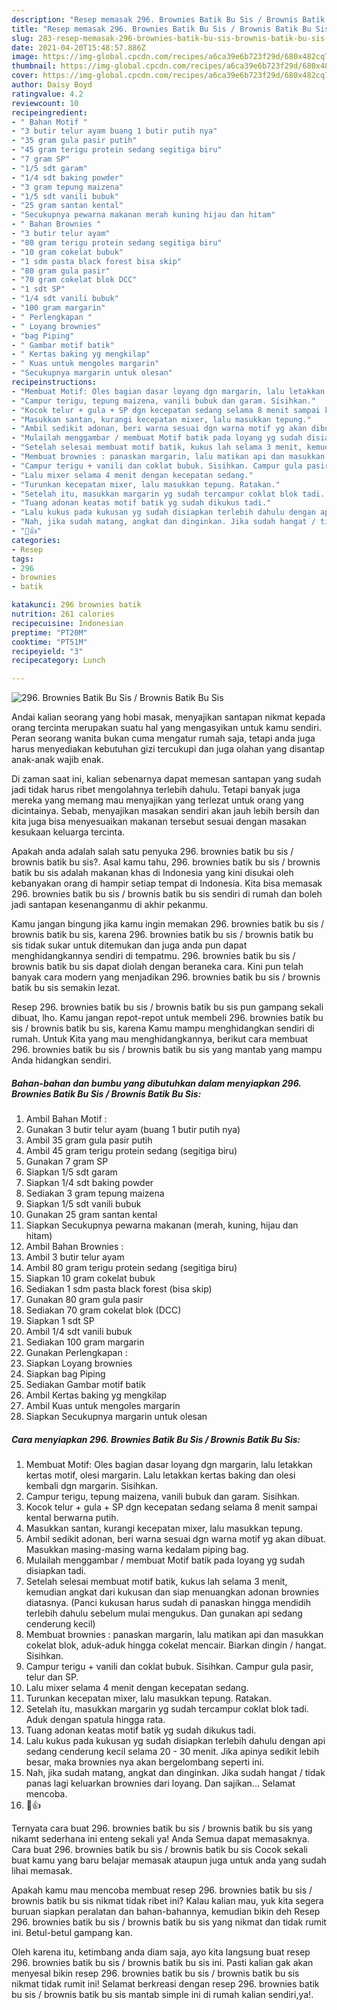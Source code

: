 ```yaml
---
description: "Resep memasak 296. Brownies Batik Bu Sis / Brownis Batik Bu Sis Sederhana Untuk Jualan"
title: "Resep memasak 296. Brownies Batik Bu Sis / Brownis Batik Bu Sis Sederhana Untuk Jualan"
slug: 283-resep-memasak-296-brownies-batik-bu-sis-brownis-batik-bu-sis-sederhana-untuk-jualan
date: 2021-04-20T15:48:57.886Z
image: https://img-global.cpcdn.com/recipes/a6ca39e6b723f29d/680x482cq70/296-brownies-batik-bu-sis-brownis-batik-bu-sis-foto-resep-utama.jpg
thumbnail: https://img-global.cpcdn.com/recipes/a6ca39e6b723f29d/680x482cq70/296-brownies-batik-bu-sis-brownis-batik-bu-sis-foto-resep-utama.jpg
cover: https://img-global.cpcdn.com/recipes/a6ca39e6b723f29d/680x482cq70/296-brownies-batik-bu-sis-brownis-batik-bu-sis-foto-resep-utama.jpg
author: Daisy Boyd
ratingvalue: 4.2
reviewcount: 10
recipeingredient:
- " Bahan Motif "
- "3 butir telur ayam buang 1 butir putih nya"
- "35 gram gula pasir putih"
- "45 gram terigu protein sedang segitiga biru"
- "7 gram SP"
- "1/5 sdt garam"
- "1/4 sdt baking powder"
- "3 gram tepung maizena"
- "1/5 sdt vanili bubuk"
- "25 gram santan kental"
- "Secukupnya pewarna makanan merah kuning hijau dan hitam"
- " Bahan Brownies "
- "3 butir telur ayam"
- "80 gram terigu protein sedang segitiga biru"
- "10 gram cokelat bubuk"
- "1 sdm pasta black forest bisa skip"
- "80 gram gula pasir"
- "70 gram cokelat blok DCC"
- "1 sdt SP"
- "1/4 sdt vanili bubuk"
- "100 gram margarin"
- " Perlengkapan "
- " Loyang brownies"
- "bag Piping"
- " Gambar motif batik"
- " Kertas baking yg mengkilap"
- " Kuas untuk mengoles margarin"
- "Secukupnya margarin untuk olesan"
recipeinstructions:
- "Membuat Motif: Oles bagian dasar loyang dgn margarin, lalu letakkan kertas motif, olesi margarin. Lalu letakkan kertas baking dan olesi kembali dgn margarin. Sisihkan."
- "Campur terigu, tepung maizena, vanili bubuk dan garam. Sisihkan."
- "Kocok telur + gula + SP dgn kecepatan sedang selama 8 menit sampai kental berwarna putih."
- "Masukkan santan, kurangi kecepatan mixer, lalu masukkan tepung."
- "Ambil sedikit adonan, beri warna sesuai dgn warna motif yg akan dibuat. Masukkan masing-masing warna kedalam piping bag."
- "Mulailah menggambar / membuat Motif batik pada loyang yg sudah disiapkan tadi."
- "Setelah selesai membuat motif batik, kukus lah selama 3 menit, kemudian angkat dari kukusan dan siap menuangkan adonan brownies diatasnya. (Panci kukusan harus sudah di panaskan hingga mendidih terlebih dahulu sebelum mulai mengukus. Dan gunakan api sedang cenderung kecil)"
- "Membuat brownies : panaskan margarin, lalu matikan api dan masukkan cokelat blok, aduk-aduk hingga cokelat mencair. Biarkan dingin / hangat. Sisihkan."
- "Campur terigu + vanili dan coklat bubuk. Sisihkan. Campur gula pasir, telur dan SP."
- "Lalu mixer selama 4 menit dengan kecepatan sedang."
- "Turunkan kecepatan mixer, lalu masukkan tepung. Ratakan."
- "Setelah itu, masukkan margarin yg sudah tercampur coklat blok tadi. Aduk dengan spatula hingga rata."
- "Tuang adonan keatas motif batik yg sudah dikukus tadi."
- "Lalu kukus pada kukusan yg sudah disiapkan terlebih dahulu dengan api sedang cenderung kecil selama 20 - 30 menit. Jika apinya sedikit lebih besar, maka brownies nya akan bergelombang seperti ini."
- "Nah, jika sudah matang, angkat dan dinginkan. Jika sudah hangat / tidak panas lagi keluarkan brownies dari loyang. Dan sajikan... Selamat mencoba."
- "🥰👍"
categories:
- Resep
tags:
- 296
- brownies
- batik

katakunci: 296 brownies batik 
nutrition: 261 calories
recipecuisine: Indonesian
preptime: "PT20M"
cooktime: "PT51M"
recipeyield: "3"
recipecategory: Lunch

---
```



![296. Brownies Batik Bu Sis / Brownis Batik Bu Sis](https://img-global.cpcdn.com/recipes/a6ca39e6b723f29d/680x482cq70/296-brownies-batik-bu-sis-brownis-batik-bu-sis-foto-resep-utama.jpg)

Andai kalian seorang yang hobi masak, menyajikan santapan nikmat kepada orang tercinta merupakan suatu hal yang mengasyikan untuk kamu sendiri. Peran seorang  wanita bukan cuma mengatur rumah saja, tetapi anda juga harus menyediakan kebutuhan gizi tercukupi dan juga olahan yang disantap anak-anak wajib enak.

Di zaman  saat ini, kalian sebenarnya dapat memesan santapan yang sudah jadi tidak harus ribet mengolahnya terlebih dahulu. Tetapi banyak juga mereka yang memang mau menyajikan yang terlezat untuk orang yang dicintainya. Sebab, menyajikan masakan sendiri akan jauh lebih bersih dan kita juga bisa menyesuaikan makanan tersebut sesuai dengan masakan kesukaan keluarga tercinta. 



Apakah anda adalah salah satu penyuka 296. brownies batik bu sis / brownis batik bu sis?. Asal kamu tahu, 296. brownies batik bu sis / brownis batik bu sis adalah makanan khas di Indonesia yang kini disukai oleh kebanyakan orang di hampir setiap tempat di Indonesia. Kita bisa memasak 296. brownies batik bu sis / brownis batik bu sis sendiri di rumah dan boleh jadi santapan kesenanganmu di akhir pekanmu.

Kamu jangan bingung jika kamu ingin memakan 296. brownies batik bu sis / brownis batik bu sis, karena 296. brownies batik bu sis / brownis batik bu sis tidak sukar untuk ditemukan dan juga anda pun dapat menghidangkannya sendiri di tempatmu. 296. brownies batik bu sis / brownis batik bu sis dapat diolah dengan beraneka cara. Kini pun telah banyak cara modern yang menjadikan 296. brownies batik bu sis / brownis batik bu sis semakin lezat.

Resep 296. brownies batik bu sis / brownis batik bu sis pun gampang sekali dibuat, lho. Kamu jangan repot-repot untuk membeli 296. brownies batik bu sis / brownis batik bu sis, karena Kamu mampu menghidangkan sendiri di rumah. Untuk Kita yang mau menghidangkannya, berikut cara membuat 296. brownies batik bu sis / brownis batik bu sis yang mantab yang mampu Anda hidangkan sendiri.

<!--inarticleads1-->

##### Bahan-bahan dan bumbu yang dibutuhkan dalam menyiapkan 296. Brownies Batik Bu Sis / Brownis Batik Bu Sis:

1. Ambil  Bahan Motif :
1. Gunakan 3 butir telur ayam (buang 1 butir putih nya)
1. Ambil 35 gram gula pasir putih
1. Ambil 45 gram terigu protein sedang (segitiga biru)
1. Gunakan 7 gram SP
1. Siapkan 1/5 sdt garam
1. Siapkan 1/4 sdt baking powder
1. Sediakan 3 gram tepung maizena
1. Siapkan 1/5 sdt vanili bubuk
1. Gunakan 25 gram santan kental
1. Siapkan Secukupnya pewarna makanan (merah, kuning, hijau dan hitam)
1. Ambil  Bahan Brownies :
1. Ambil 3 butir telur ayam
1. Ambil 80 gram terigu protein sedang (segitiga biru)
1. Siapkan 10 gram cokelat bubuk
1. Sediakan 1 sdm pasta black forest (bisa skip)
1. Gunakan 80 gram gula pasir
1. Sediakan 70 gram cokelat blok (DCC)
1. Siapkan 1 sdt SP
1. Ambil 1/4 sdt vanili bubuk
1. Sediakan 100 gram margarin
1. Gunakan  Perlengkapan :
1. Siapkan  Loyang brownies
1. Siapkan bag Piping
1. Sediakan  Gambar motif batik
1. Ambil  Kertas baking yg mengkilap
1. Ambil  Kuas untuk mengoles margarin
1. Siapkan Secukupnya margarin untuk olesan




<!--inarticleads2-->

##### Cara menyiapkan 296. Brownies Batik Bu Sis / Brownis Batik Bu Sis:

1. Membuat Motif: Oles bagian dasar loyang dgn margarin, lalu letakkan kertas motif, olesi margarin. Lalu letakkan kertas baking dan olesi kembali dgn margarin. Sisihkan.
1. Campur terigu, tepung maizena, vanili bubuk dan garam. Sisihkan.
1. Kocok telur + gula + SP dgn kecepatan sedang selama 8 menit sampai kental berwarna putih.
1. Masukkan santan, kurangi kecepatan mixer, lalu masukkan tepung.
1. Ambil sedikit adonan, beri warna sesuai dgn warna motif yg akan dibuat. Masukkan masing-masing warna kedalam piping bag.
1. Mulailah menggambar / membuat Motif batik pada loyang yg sudah disiapkan tadi.
1. Setelah selesai membuat motif batik, kukus lah selama 3 menit, kemudian angkat dari kukusan dan siap menuangkan adonan brownies diatasnya. (Panci kukusan harus sudah di panaskan hingga mendidih terlebih dahulu sebelum mulai mengukus. Dan gunakan api sedang cenderung kecil)
1. Membuat brownies : panaskan margarin, lalu matikan api dan masukkan cokelat blok, aduk-aduk hingga cokelat mencair. Biarkan dingin / hangat. Sisihkan.
1. Campur terigu + vanili dan coklat bubuk. Sisihkan. Campur gula pasir, telur dan SP.
1. Lalu mixer selama 4 menit dengan kecepatan sedang.
1. Turunkan kecepatan mixer, lalu masukkan tepung. Ratakan.
1. Setelah itu, masukkan margarin yg sudah tercampur coklat blok tadi. Aduk dengan spatula hingga rata.
1. Tuang adonan keatas motif batik yg sudah dikukus tadi.
1. Lalu kukus pada kukusan yg sudah disiapkan terlebih dahulu dengan api sedang cenderung kecil selama 20 - 30 menit. Jika apinya sedikit lebih besar, maka brownies nya akan bergelombang seperti ini.
1. Nah, jika sudah matang, angkat dan dinginkan. Jika sudah hangat / tidak panas lagi keluarkan brownies dari loyang. Dan sajikan... Selamat mencoba.
1. 🥰👍




Ternyata cara buat 296. brownies batik bu sis / brownis batik bu sis yang nikamt sederhana ini enteng sekali ya! Anda Semua dapat memasaknya. Cara buat 296. brownies batik bu sis / brownis batik bu sis Cocok sekali buat kamu yang baru belajar memasak ataupun juga untuk anda yang sudah lihai memasak.

Apakah kamu mau mencoba membuat resep 296. brownies batik bu sis / brownis batik bu sis nikmat tidak ribet ini? Kalau kalian mau, yuk kita segera buruan siapkan peralatan dan bahan-bahannya, kemudian bikin deh Resep 296. brownies batik bu sis / brownis batik bu sis yang nikmat dan tidak rumit ini. Betul-betul gampang kan. 

Oleh karena itu, ketimbang anda diam saja, ayo kita langsung buat resep 296. brownies batik bu sis / brownis batik bu sis ini. Pasti kalian gak akan menyesal bikin resep 296. brownies batik bu sis / brownis batik bu sis nikmat tidak rumit ini! Selamat berkreasi dengan resep 296. brownies batik bu sis / brownis batik bu sis mantab simple ini di rumah kalian sendiri,ya!.

